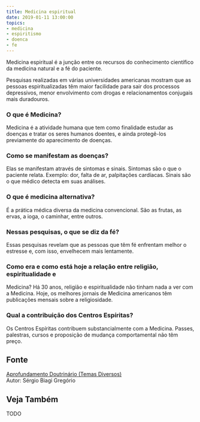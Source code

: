 ```yaml
---
title: Medicina espiritual
date: 2019-01-11 13:00:00
topics: 
- medicina
- espiritismo
- doenca
- fe
---
```


Medicina espiritual é a junção entre os recursos do conhecimento científico da
medicina natural e a fé do paciente.

Pesquisas realizadas em várias universidades americanas mostram que as
pessoas espiritualizadas têm maior facilidade para sair dos processos
depressivos, menor envolvimento com drogas e relacionamentos conjugais
mais duradouros.


### O que é Medicina?
Medicina é a atividade humana que tem como finalidade estudar as doenças
e tratar os seres humanos doentes, e ainda protegê-los previamente do
aparecimento de doenças.

### Como se manifestam as doenças?
Elas se manifestam através de sintomas e sinais. Sintomas são o que
o paciente relata. Exemplo: dor, falta de ar, palpitações cardíacas.
Sinais são o que médico detecta em suas análises.

### O que é medicina alternativa?
É a prática médica diversa da medicina convencional. São as frutas, as
ervas, a ioga, o caminhar, entre outros.

### Nessas pesquisas, o que se diz da fé?
Essas pesquisas revelam que as pessoas que têm fé enfrentam melhor o
estresse e, com isso, envelhecem mais lentamente.

### Como era e como está hoje a relação entre religião, espiritualidade e
Medicina?
Há 30 anos, religião e espiritualidade não tinham nada a ver com a
Medicina. Hoje, os melhores jornais de Medicina americanos têm
publicações mensais sobre a religiosidade.

### Qual a contribuição dos Centros Espíritas?
Os Centros Espíritas contribuem substancialmente com a Medicina. Passes,
palestras, cursos e proposição de mudança comportamental não têm preço.

## Fonte
[Aprofundamento Doutrinário (Temas Diversos)](https://sites.google.com/view/aprofundamentodoutrinario/medicina-espiritual)  
Autor: Sérgio Biagi Gregório

## Veja Também
TODO


